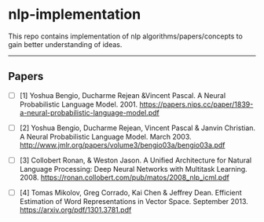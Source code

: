 # nlp-implementation
This repo contains implementation of nlp algorithms/papers/concepts to gain better understanding of ideas.

-------
## Papers
  - [ ] [1] Yoshua Bengio, Ducharme Rejean &Vincent Pascal. A Neural Probabilistic Language Model. 2001. https://papers.nips.cc/paper/1839-a-neural-probabilistic-language-model.pdf

  - [ ] [2] Yoshua Bengio, Ducharme Rejean, Vincent Pascal & Janvin Christian. A Neural Probabilistic Language Model. 
March 2003. http://www.jmlr.org/papers/volume3/bengio03a/bengio03a.pdf

  - [ ] [3] Collobert Ronan, & Weston Jason. A Unified Architecture for Natural Language Processing: Deep Neural Networks with Multitask Learning. 2008. https://ronan.collobert.com/pub/matos/2008_nlp_icml.pdf

  - [ ] [4] Tomas Mikolov, Greg Corrado, Kai Chen & Jeffrey Dean. Efficient Estimation of Word Representations in Vector Space. September 2013. https://arxiv.org/pdf/1301.3781.pdf

